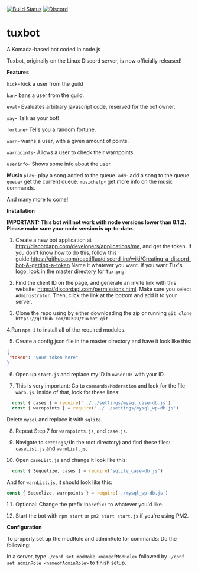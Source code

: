 [![Build Status](https://travis-ci.org/RTK99/tuxbot.svg?branch=master)](https://travis-ci.org/RTK99/tuxbot)
[![Discord](https://discordapp.com/api/guilds/304606245132697600/embed.png)](http://discord.gg/Xcn9yVK)

# tuxbot
A Komada-based bot coded in node.js

Tuxbot, originally on the Linux Discord server, is now officially released!

**Features**

`kick`- kick a user from the guild

`ban`- bans a user from the guild.

`eval`- Evaluates arbitrary javascript code, reserved for the bot owner.

`say`- Talk as your bot!

`fortune`- Tells you a random fortune.

`warn`- warns a user, with a given amount of points.

`warnpoints`- Allows a user to check their warnpoints

`userinfo`- Shows some info about the user.

**Music**
`play`- play a song added to the queue.
`add`- add a song to the queue
`queue`- get the current queue.
`musichelp`- get more info on the music commands.

And many more to come!

**Installation**

**IMPORTANT: This bot will not work with node versions lower than 8.1.2. Please make sure your node version is up-to-date.**

1. Create a new bot application at http://discordapp.com/developers/applications/me, and get the token. If you don't know how to do this, follow this guide:https://github.com/reactiflux/discord-irc/wiki/Creating-a-discord-bot-&-getting-a-token
Name it whatever you want. If you want Tux's logo, look in the master directory for `Tux.png`.

2. Find the client ID on the page, and generate an invite link with this website: https://discordapi.com/permissions.html.
Make sure you select `Administrator`. Then, click the link at the bottom and add it to your server.

3. Clone the repo using by either downloading the zip or running `git clone https://github.com/RTK99/tuxbot.git`

4.Run `npm i` to install all of the required modules.

5. Create a config.json file in the master directory and have it look like this: 
```json
{
 "token": "your token here"
}
```
6. Open up `start.js` and replace my ID in `ownerID:` with your ID.

7. This is very important: Go to `commands/Moderation` and look for the file `warn.js`. Inside of that, look for these lines: 

```js
  const { cases } = require('../../settings/mysql_case-db.js')
  const { warnpoints } = require('../../settings/mysql_wp-db.js') 
```
Delete `mysql` and replace it with `sqlite`. 

8. Repeat Step 7 for `warnpoints.js`, and `case.js`.

9. Navigate to `settings/`(In the root directory) and find these files: `caseList.js` and `warnList.js`. 

10. Open `caseList.js` and change it look like this:
```js
  const { Sequelize, cases } = require('sqlite_case-db.js')
  ```
  And for `warnList.js`, it should look like this:
  ```js
  const { Sequelize, warnpoints } = require('./mysql_wp-db.js')
  ```
11. Optional: Change the prefix in`prefix:` to whatever you'd like.


12. Start the bot with `npm start` or `pm2 start start.js` if you're using PM2.

**Configuration**

To properly set up the modRole and adminRole for commands: Do the following: 

In a server, type `./conf set modRole <nameofModRole>` followed by `./conf set adminRole <nameofAdminRole>` to finish setup.







